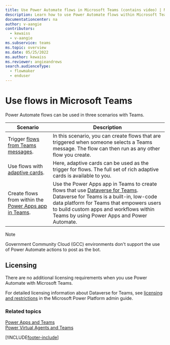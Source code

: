 ```yaml
---
title: Use Power Automate flows in Microsoft Teams (contains video) | Microsoft Docs
description: Learn how to use Power Automate flows within Microsoft Teams.
documentationcenter: na
author: v-aangie
contributors:
  - kewaiss
  - v-aangie
ms.subservice: teams
ms.topic: overview
ms.date: 05/25/2022
ms.author: kewaiss
ms.reviewer: angieandrews
search.audienceType: 
  - flowmaker
  - enduser
---
```


# Use flows in Microsoft Teams

Power Automate flows can be used in three scenarios with Teams.

Scenario|Description
--------|-------
Trigger [flows from Teams messages](../trigger-flow-teams-message.md).| In this scenario, you can create flows that are triggered when someone selects a Teams message. The flow can then run as any other flow you create.
Use flows with [adaptive cards](../create-adaptive-cards.md).| Here, adaptive cards can be used as the trigger for flows. The full set of rich adaptive cards is available to you.
Create flows from within the [Power Apps app in Teams](./create-flows-power-apps-app.md).|Use the Power Apps app in Teams to create flows that use [Dataverse for Teams](/power-apps/teams/overview-data-platform). Dataverse for Teams is a built-in, low-code data platform for Teams that empowers users to build custom apps and workflows within Teams by using Power Apps and Power Automate.

> [!NOTE]
> Government Community Cloud (GCC) environments don't support the use of Power Automate actions to post as the bot.

## Licensing

There are no additional licensing requirements when you use Power Automate with Microsoft Teams.

For detailed licensing information about Dataverse for Teams, see [licensing and restrictions](/power-platform/admin/about-teams-environment?branch=teams-preview#licensing-and-restrictions) in the Microsoft Power Platform admin guide.

### Related topics

[Power Apps and Teams](/powerapps/teams/overview)<br/>
[Power Virtual Agents and Teams]( https://aka.ms/pva-teams-docs)


[!INCLUDE[footer-include](../includes/footer-banner.md)]
